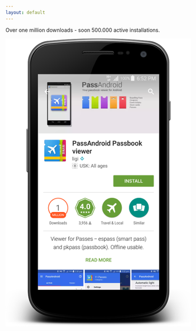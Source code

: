 ```yaml
---
layout: default
---
```


Over one million downloads - soon 500.000 active installations.

<img src="/assets/img/4blog/one_million_downloads.png" alt="ScreenShot one million downloads"/>